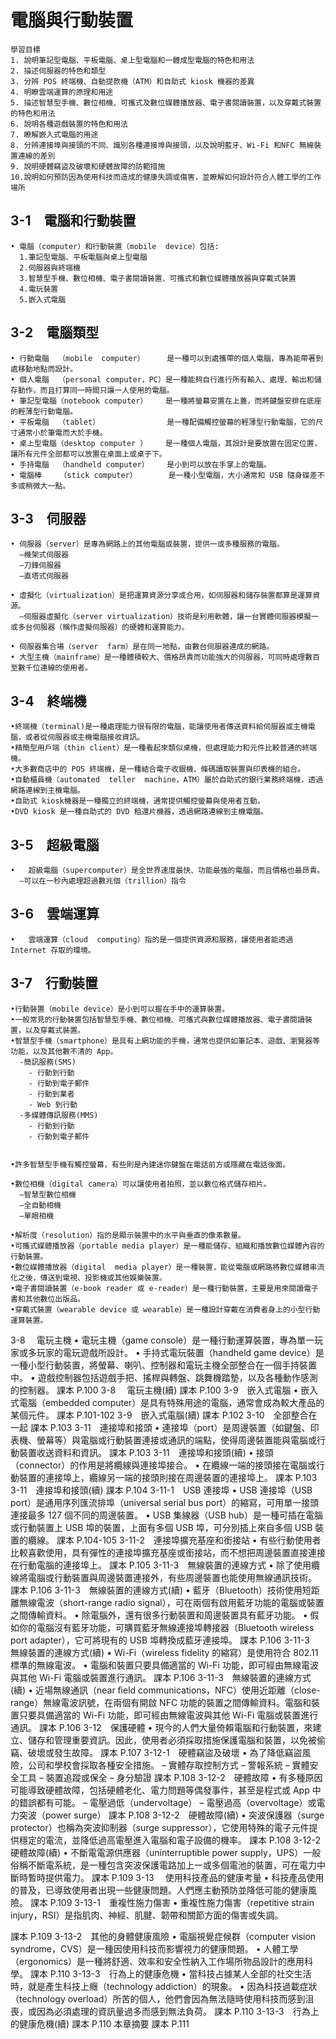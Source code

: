 # 電腦與行動裝置
```
學習目標
1. 說明筆記型電腦、平板電腦、桌上型電腦和一體成型電腦的特色和用法
2. 描述伺服器的特色和類型
3. 分辨 POS 終端機、自動提款機（ATM）和自助式 kiosk 機器的差異
4. 明瞭雲端運算的原理和用途
5. 描述智慧型手機、數位相機、可攜式及數位媒體播放器、電子書閱讀裝置，以及穿戴式裝置的特色和用法
6. 說明各種遊戲裝置的特色和用法
7. 瞭解嵌入式電腦的用途
8. 分辨連接埠與接頭的不同、識別各種連接埠與接頭，以及說明藍牙、Wi-Fi 和NFC 無線裝置連線的差別
9. 說明硬體竊盜及破壞和硬體故障的防範措施
10.說明如何預防因為使用科技而造成的健康失調或傷害，並瞭解如何設計符合人體工學的工作場所
```
## 3-1　電腦和行動裝置
```
• 電腦（computer）和行動裝置（mobile  device）包括:
  1.筆記型電腦、平板電腦與桌上型電腦
  2.伺服器與終端機
  3.智慧型手機、數位相機、電子書閱讀裝置、可攜式和數位媒體播放器與穿戴式裝置
  4.電玩裝置
  5.嵌入式電腦
```
## 3-2　電腦類型
```
• 行動電腦  （mobile  computer）     是一種可以到處攜帶的個人電腦，專為能帶著到處移動地點而設計。
• 個人電腦  （personal computer，PC）是一種能夠自行進行所有輸入、處理、輸出和儲存動作，而且打算同一時間只讓一人使用的電腦。
• 筆記型電腦（notebook computer）    是一種將螢幕安置在上蓋，而將鍵盤安排在底座的輕薄型行動電腦。
• 平板電腦  （tablet）               是一種配備觸控螢幕的輕薄型行動電腦，它的尺寸通常小於筆電而大於手機。
• 桌上型電腦（desktop computer ）    是一種個人電腦，其設計是要放置在固定位置，讓所有元件全部都可以放置在桌面上或桌子下。
• 手持電腦  （handheld computer）    是小到可以放在手掌上的電腦。
• 電腦棒    （stick computer）       是一種小型電腦，大小通常和 USB 隨身碟差不多或稍微大一點。
```
## 3-3　伺服器
```
• 伺服器（server）是專為網路上的其他電腦或裝置，提供一或多種服務的電腦。
  –機架式伺服器
  –刀鋒伺服器
  –直塔式伺服器
  
• 虛擬化（virtualization）是把運算資源分享或合用，如伺服器和儲存裝置都算是運算資源。
  –伺服器虛擬化（server virtualization）技術是利用軟體，讓一台實體伺服器模擬一或多台伺服器（稱作虛擬伺服器）的硬體和運算能力。
  
• 伺服器集合場（server  farm）是在同一地點，由數台伺服器連成的網路。
• 大型主機（mainframe）是一種體積較大、價格昂貴而功能強大的伺服器，可同時處理數百至數千位連線的使用者。
```
## 3-4　終端機
```
•終端機（terminal)是一種處理能力很有限的電腦，能讓使用者傳送資料給伺服器或主機電腦，或者從伺服器或主機電腦接收資訊。
•精簡型用戶端（thin client）是一種看起來類似桌機，但處理能力和元件比較普通的終端機。
•大多數商店中的 POS 終端機，是一種結合電子收銀機、條碼讀取裝置與印表機的組合。
•自動櫃員機（automated  teller  machine，ATM）屬於自助式的銀行業務終端機，透過網路連線到主機電腦。
•自助式 kiosk機器是一種獨立的終端機，通常提供觸控螢幕與使用者互動。
•DVD kiosk 是一種自助式的 DVD 租還片機器，透過網路連線到主機電腦。
```
## 3-5　超級電腦
```
•	超級電腦（supercomputer）是全世界速度最快、功能最強的電腦，而且價格也最昂貴。
  –可以在一秒內處理超過數兆個（trillion）指令
```
## 3-6　雲端運算
```
•	雲端運算（cloud  computing）指的是一個提供資源和服務，讓使用者能透過Internet 存取的環境。
```
## 3-7　行動裝置
```
•行動裝置（mobile device）是小到可以握在手中的運算裝置。
•一般常見的行動裝置包括智慧型手機、數位相機、可攜式與數位媒體播放器、電子書閱讀裝置，以及穿戴式裝置。
•智慧型手機（smartphone）是具有上網功能的手機，通常也提供如筆記本、遊戲、瀏覽器等功能，以及其他數不清的 App。
  -簡訊服務(SMS)
    - 行動到行動
    - 行動到電子郵件
    - 行動到業者
    - Web 到行動
  -多媒體傳訊服務(MMS)
    - 行動到行動
    - 行動到電子郵件


•許多智慧型手機有觸控螢幕，有些則是內建迷你鍵盤在電話前方或隱藏在電話後面。

•數位相機（digital camera）可以讓使用者拍照，並以數位格式儲存相片。
  –智慧型數位相機
  –全自動相機
  –單眼相機
  
•解析度（resolution）指的是顯示裝置中的水平與垂直的像素數量。
•可攜式媒體播放器（portable media player）是一種能儲存、組織和播放數位媒體內容的行動裝置。
•數位媒體播放器（digital  media player）是一種裝置，能從電腦或網路將數位媒體串流化之後，傳送到電視、投影機或其他娛樂裝置。
•電子書閱讀裝置（e-book reader 或 e-reader）是一種行動裝置，主要是用來閱讀電子書和其他數位出版品。
•穿戴式裝置（wearable device 或 wearable）是一種設計穿戴在消費者身上的小型行動運算裝置。
```
3-8　 電玩主機
•	電玩主機（game console）是一種行動運算裝置，專為單一玩家或多玩家的電玩遊戲所設計。
•	手持式電玩裝置（handheld  game  device）是一種小型行動裝置，將螢幕、喇叭、控制器和電玩主機全部整合在一個手持裝置中。
•	遊戲控制器包括遊戲手把、搖桿與轉盤、跳舞機踏墊，以及各種動作感測的控制器。
課本 P.100
3-8　 電玩主機(續)
課本 P.100
3-9　嵌入式電腦
•	嵌入式電腦（embedded computer）是具有特殊用途的電腦，通常會成為較大產品的某個元件。
課本 P.101-102
3-9　嵌入式電腦(續)
課本 P.102
3-10　全部整合在一起
課本 P.103
3-11　連接埠和接頭
•	連接埠（port）是周邊裝置（如鍵盤、印表機、螢幕等）與電腦或行動裝置連接或通訊的端點，使得周邊裝置能與電腦或行動裝置收送資料和資訊。
課本 P.103
3-11　連接埠和接頭(續)
•	接頭（connector）的作用是將纜線與連接埠接合。
•	在纜線一端的接頭接在電腦或行動裝置的連接埠上，纜線另一端的接頭則接在周邊裝置的連接埠上。
課本 P.103
3-11　連接埠和接頭(續)
課本 P.104
3-11-1　USB 連接埠
•	USB 連接埠（USB port）是通用序列匯流排埠（universal  serial  bus  port）的縮寫，可用單一接頭連接最多  127  個不同的周邊裝置。
•	USB 集線器（USB hub）是一種可插在電腦或行動裝置上  USB  埠的裝置，上面有多個 USB 埠，可分別插上來自多個 USB 裝置的纜線。
課本 P.104-105
3-11-2　連接埠擴充基座和銜接站
•	有些行動使用者比較喜歡使用，具有彈性的連接埠擴充基座或銜接站，而不想把周邊裝置直接連接在行動電腦的連接埠上。
課本 P.105
3-11-3　無線裝置的連線方式
•	除了使用纜線將電腦或行動裝置與周邊裝置連接外，有些周邊裝置也能使用無線通訊技術。
課本 P.106
3-11-3　無線裝置的連線方式(續)
•	藍牙（Bluetooth）技術使用短距離無線電波（short-range radio signal），可在兩個有啟用藍牙功能的電腦或裝置之間傳輸資料。
•	除電腦外，還有很多行動裝置和周邊裝置具有藍牙功能。
•	假如你的電腦沒有藍牙功能，可購買藍牙無線連接埠轉接器（Bluetooth wireless port adapter），它可將現有的 USB 埠轉換成藍牙連接埠。
課本 P.106
3-11-3　無線裝置的連線方式(續)
•	Wi-Fi（wireless fidelity 的縮寫）是使用符合  802.11  標準的無線電波。
•	電腦和裝置只要具備適當的 Wi-Fi 功能，即可經由無線電波與其他 Wi-Fi 電腦或裝置進行通訊。
課本 P.106
3-11-3　無線裝置的連線方式(續)
•	近場無線通訊（near ﬁeld communications，NFC）使用近距離（close-range）無線電波訊號，在兩個有開啟 NFC 功能的裝置之間傳輸資料。電腦和裝置只要具備適當的 Wi-Fi 功能，即可經由無線電波與其他 Wi-Fi 電腦或裝置進行通訊。
課本 P.106
3-12　保護硬體
•	現今的人們大量倚賴電腦和行動裝置，來建立、儲存和管理重要資訊。因此，使用者必須採取措施保護電腦和裝置，以免被偷竊、破壞或發生故障。
課本 P.107
3-12-1　硬體竊盜及破壞
•	為了降低竊盜風險，公司和學校會採取各種安全措施。
–	實體存取控制方式
–	警報系統
–	實體安全工具
–	裝置追蹤或保全 
–	身分驗證
課本 P.108
3-12-2　硬體故障
•	有多種原因可能導致硬體故障，包括硬體老化、電力問題等偶發事件，甚至是程式或 App 中的錯誤都有可能。
–	 電壓過低（undervoltage）
–	 電壓過高（overvoltage）或電力突波（power surge）
課本 P.108
3-12-2　硬體故障(續)
•	突波保護器（surge protector）也稱為突波抑制器（surge suppressor），它使用特殊的電子元件提供穩定的電流，並降低過高電壓進入電腦和電子設備的機率。
課本 P.108
3-12-2　硬體故障(續)
•	不斷電電源供應器（uninterruptible power supply，UPS）一般俗稱不斷電系統，是一種包含突波保護電路加上一或多個電池的裝置，可在電力中斷時暫時提供電力。
課本 P.109
3-13　 使用科技產品的健康考量
•	科技產品使用的普及，已導致使用者出現一些健康問題。人們應主動預防並降低可能的健康風險。
課本 P.109
3-13-1　重複性施力傷害
•	重複性施力傷害（repetitive strain injury，RSI）是指肌肉、神經、肌腱、韌帶和關節方面的傷害或失調。

課本 P.109
3-13-2　其他的身體健康風險
•	電腦視覺症候群（computer   vision syndrome，CVS）是一種因使用科技而影響視力的健康問題。
•	人體工學（ergonomics）是一種將舒適、效率和安全性納入工作場所物品設計的應用科學。
課本 P.110
3-13-3　行為上的健康危機
•	當科技占據某人全部的社交生活時，就是產生科技上癮（technology addiction）的現象。
•	因為科技過載症狀（technology  overload）所苦的個人，他們會因為無法隨時使用科技而感到沮喪，或因為必須處理的資訊量過多而感到無法負荷。
課本 P.110
3-13-3　行為上的健康危機(續)
課本 P.110
本章摘要
課本 P.111

